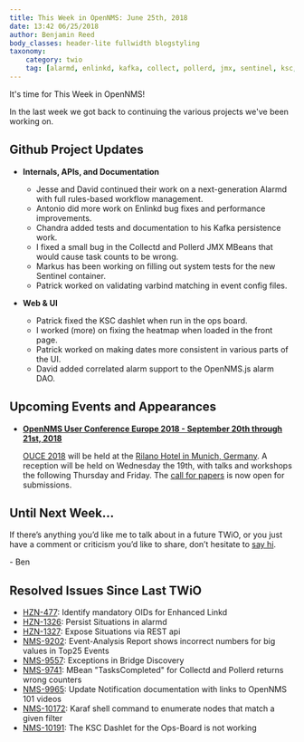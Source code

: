 ```yaml
---
title: This Week in OpenNMS: June 25th, 2018
date: 13:42 06/25/2018
author: Benjamin Reed
body_classes: header-lite fullwidth blogstyling
taxonomy:
    category: twio
    tag: [alarmd, enlinkd, kafka, collect, pollerd, jmx, sentinel, ksc, ouce]
---
```


It's time for This Week in OpenNMS!

In the last week we got back to continuing the various projects we've been working on.

<!-- git log --author=bamboo@opennms.org --invert-grep --all --no-merges --since='2018-06-18 00:00:00' --until='2018-06-25 00:00:00' --format='%Cblue%ai %Cgreen%aN %Creset%s %Cblue(%H)%Cred%d' --author-date-order | sort | less -R -->


## Github Project Updates

* __Internals, APIs, and Documentation__

  * Jesse and David continued their work on a next-generation Alarmd with full rules-based workflow management.
  * Antonio did more work on Enlinkd bug fixes and performance improvements.
  * Chandra added tests and documentation to his Kafka persistence work.
  * I fixed a small bug in the Collectd and Pollerd JMX MBeans that would cause task counts to be wrong.
  * Markus has been working on filling out system tests for the new Sentinel container.
  * Patrick worked on validating varbind matching in event config files.

* __Web & UI__

  * Patrick fixed the KSC dashlet when run in the ops board.
  * I worked (more) on fixing the heatmap when loaded in the front page.
  * Patrick worked on making dates more consistent in various parts of the UI.
  * David added correlated alarm support to the OpenNMS.js alarm DAO.

## Upcoming Events and Appearances

* **[OpenNMS User Conference Europe 2018 - September 20th through 21st, 2018](https://ouce.opennms.eu/)**

  [OUCE 2018](https://ouce.opennms.eu/) will be held at the [Rilano Hotel in Munich, Germany](https://www.rilano-hotel-muenchen.de/).
  A reception will be held on Wednesday the 19th, with talks and workshops the following Thursday and Friday.
  The [call for papers](https://ouce.opennms.eu/cfp/2018/) is now open for submissions.


## Until Next Week…

If there’s anything you’d like me to talk about in a future TWiO, or you just have a comment or criticism you’d like to share, don’t hesitate to [say hi](mailto:twio@opennms.org).

\- Ben

<!--
  https://github.com/OpenNMS/twio-fodder/blob/master/scripts/twio-issues-list.pl
-->

## Resolved Issues Since Last TWiO

* [HZN-477](https://issues.opennms.org/browse/HZN-477): Identify mandatory OIDs for Enhanced Linkd
* [HZN-1326](https://issues.opennms.org/browse/HZN-1326): Persist Situations in alarmd
* [HZN-1327](https://issues.opennms.org/browse/HZN-1327): Expose Situations via REST api
* [NMS-9202](https://issues.opennms.org/browse/NMS-9202): Event-Analysis Report shows incorrect numbers for big values in Top25 Events
* [NMS-9557](https://issues.opennms.org/browse/NMS-9557): Exceptions in Bridge Discovery
* [NMS-9741](https://issues.opennms.org/browse/NMS-9741): MBean "TasksCompleted" for Collectd and Pollerd returns wrong counters
* [NMS-9965](https://issues.opennms.org/browse/NMS-9965): Update Notification documentation with links to OpenNMS 101 videos
* [NMS-10172](https://issues.opennms.org/browse/NMS-10172): Karaf shell command to enumerate nodes that match a given filter
* [NMS-10191](https://issues.opennms.org/browse/NMS-10191): The KSC Dashlet for the Ops-Board is not working